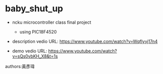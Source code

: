 # baby_shut_up 
* ncku microcontroller class final project
    * using PIC18F4520

* description vedio URL: https://www.youtube.com/watch?v=WqfIyvj17n4

* demo vedio URL: https://www.youtube.com/watch?v=sQs0vbKH_X8&t=1s

authors:黃彥瑋
